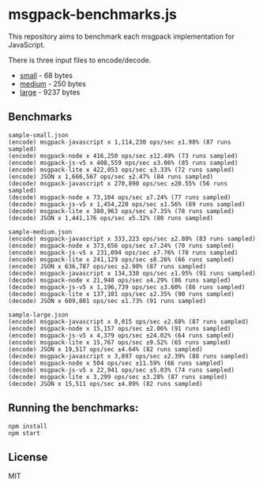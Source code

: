 # msgpack-benchmarks.js

This repository aims to benchmark each msgpack implementation for JavaScript.

There is three input files to encode/decode.

- [small](sample-small.json) - 68 bytes
- [medium](sample-medium.json) - 250 bytes
- [large](sample-large.json) - 9237 bytes

## Benchmarks

```
sample-small.json
(encode) msgpack-javascript x 1,114,230 ops/sec ±1.98% (87 runs sampled)
(encode) msgpack-node x 416,250 ops/sec ±12.49% (73 runs sampled)
(encode) msgpack-js-v5 x 408,559 ops/sec ±3.06% (85 runs sampled)
(encode) msgpack-lite x 422,053 ops/sec ±3.33% (72 runs sampled)
(encode) JSON x 1,666,567 ops/sec ±2.47% (84 runs sampled)
(decode) msgpack-javascript x 270,890 ops/sec ±20.55% (56 runs sampled)
(decode) msgpack-node x 73,104 ops/sec ±7.24% (77 runs sampled)
(decode) msgpack-js-v5 x 1,454,220 ops/sec ±1.56% (89 runs sampled)
(decode) msgpack-lite x 380,963 ops/sec ±7.35% (78 runs sampled)
(decode) JSON x 1,441,176 ops/sec ±5.32% (80 runs sampled)
```

```
sample-medium.json
(encode) msgpack-javascript x 333,223 ops/sec ±2.80% (83 runs sampled)
(encode) msgpack-node x 373,656 ops/sec ±7.24% (70 runs sampled)
(encode) msgpack-js-v5 x 231,094 ops/sec ±7.76% (70 runs sampled)
(encode) msgpack-lite x 241,129 ops/sec ±8.26% (66 runs sampled)
(encode) JSON x 636,787 ops/sec ±2.90% (87 runs sampled)
(decode) msgpack-javascript x 134,330 ops/sec ±1.95% (91 runs sampled)
(decode) msgpack-node x 21,948 ops/sec ±4.29% (86 runs sampled)
(decode) msgpack-js-v5 x 1,196,739 ops/sec ±3.60% (86 runs sampled)
(decode) msgpack-lite x 137,101 ops/sec ±2.35% (90 runs sampled)
(decode) JSON x 609,801 ops/sec ±1.73% (91 runs sampled)
```

```
sample-large.json
(encode) msgpack-javascript x 8,015 ops/sec ±2.68% (87 runs sampled)
(encode) msgpack-node x 15,157 ops/sec ±2.06% (91 runs sampled)
(encode) msgpack-js-v5 x 4,379 ops/sec ±24.02% (64 runs sampled)
(encode) msgpack-lite x 15,767 ops/sec ±9.52% (65 runs sampled)
(encode) JSON x 19,517 ops/sec ±4.64% (82 runs sampled)
(decode) msgpack-javascript x 3,897 ops/sec ±2.39% (88 runs sampled)
(decode) msgpack-node x 504 ops/sec ±11.59% (66 runs sampled)
(decode) msgpack-js-v5 x 22,941 ops/sec ±5.03% (74 runs sampled)
(decode) msgpack-lite x 3,299 ops/sec ±3.28% (87 runs sampled)
(decode) JSON x 15,511 ops/sec ±4.09% (82 runs sampled)
```

## Running the benchmarks:

```
npm install
npm start
```

## License

MIT
